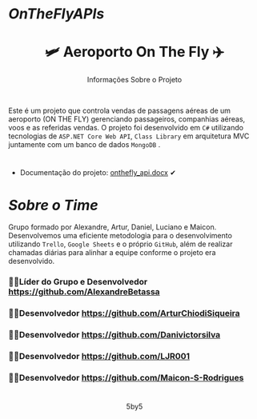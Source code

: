 # _OnTheFlyAPIs_
<h1 align="center"> 🛩 Aeroporto On The Fly ✈</h1>
<p align="center">Informações Sobre o Projeto</p>
</br>

Este é um projeto que controla vendas de passagens aéreas de um aeroporto (ON THE FLY) gerenciando passageiros, companhias aéreas, voos e as referidas vendas. O projeto foi desenvolvido em `C#` utilizando tecnologias de `ASP.NET Core Web API`, `Class Library` em arquitetura MVC juntamente com um banco de dados `MongoDB` .
#
- Documentação do projeto: [onthefly_api.docx](https://github.com/AlexandreBetassa/OnTheFlyAPIs/files/9875066/onthefly_api.docx) ✔
#
# _Sobre o Time_
Grupo formado por Alexandre, Artur, Daniel, Luciano e Maicon. Desenvolvemos uma eficiente metodologia para o desenvolvimento utilizando `Trello`, `Google Sheets` e o próprio `GitHub`, além de realizar chamadas diárias para alinhar a equipe conforme o projeto era desenvolvido. 

### 👨‍💻Líder do Grupo e Desenvolvedor https://github.com/AlexandreBetassa
### 👨‍💻Desenvolvedor https://github.com/ArturChiodiSiqueira
### 👨‍💻Desenvolvedor https://github.com/Danivictorsilva
### 👨‍💻Desenvolvedor https://github.com/LJR001
### 👨‍💻Desenvolvedor https://github.com/Maicon-S-Rodrigues

#
<p align="center">5by5</p>
